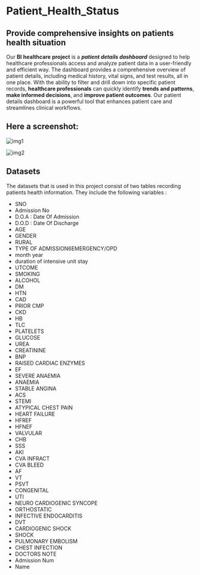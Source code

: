 # Patient_Health_Status

## Provide comprehensive  insights on patients health situation

Our **BI** **healthcare** **project** is a ***patient details dashboard*** designed to help healthcare professionals access and analyze patient data in a user-friendly and efficient way. The dashboard provides a comprehensive overview of patient details, including medical history, vital signs, and test results, all in one place. With the ability to filter and drill down into specific patient records, **healthcare professionals** can quickly identify **trends and patterns**, **make informed decisions**, and **improve patient outcomes**. Our patient details dashboard is a powerful tool that enhances patient care and streamlines clinical workflows.

## Here a screenshot:

![img1](https://github.com/user-attachments/assets/f3816383-22e2-48ec-8d00-cdefa97fa1bd)

![img2](https://github.com/user-attachments/assets/5fe71401-7f84-4f0d-9feb-178efe63b50e)

## Datasets

The datasets that is used in this project consist of two tables recording patients health information. They include the following variables :  
- SNO
- Admission No
- D.O.A : Date Of Admission
- D.O.D : Date Of Discharge
- AGE
- GENDER
-  RURAL
-  TYPE OF ADMISSION6EMERGENCY/OPD
-  month year
-  duration of intensive unit stay
- UTCOME
- SMOKING 
- ALCOHOL
- DM
- HTN
- CAD
- PRIOR CMP
- CKD
- HB
- TLC
- PLATELETS
- GLUCOSE
- UREA
- CREATININE
- BNP
- RAISED CARDIAC ENZYMES
- EF
- SEVERE ANAEMIA
- ANAEMIA
- STABLE ANGINA
- ACS
- STEMI
- ATYPICAL CHEST PAIN
- HEART FAILURE
- HFREF
- HFNEF
- VALVULAR
- CHB
- SSS
- AKI
- CVA INFRACT
- CVA BLEED
- AF
- VT
- PSVT
- CONGENITAL
- UTI
- NEURO CARDIOGENIC SYNCOPE
- ORTHOSTATIC
- INFECTIVE ENDOCARDITIS
- DVT
- CARDIOGENIC SHOCK
- SHOCK
- PULMONARY EMBOLISM
- CHEST INFECTION
- DOCTORS NOTE
- Admission Num
- Name

  
